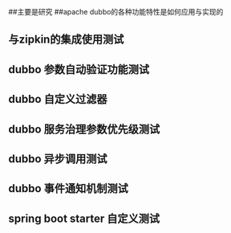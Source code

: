 ##主要是研究
##apache dubbo的各种功能特性是如何应用与实现的 
## 与zipkin的集成使用测试
## dubbo 参数自动验证功能测试
## dubbo 自定义过滤器
## dubbo 服务治理参数优先级测试
## dubbo 异步调用测试
## dubbo 事件通知机制测试
## spring boot starter 自定义测试
